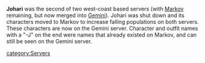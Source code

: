 **Johari** was the second of two west-coast based servers (with
[Markov](/Markov "wikilink") remaining, but now merged into
[Gemini](/Gemini "wikilink")). Johari was shut down and its characters
moved to Markov to increase falling populations on both servers. These
characters are now on the Gemini server. Character and outfit names with
a "-J" on the end were names that already existed on Markov, and can
still be seen on the Gemini server.

[category:Servers](/category:Servers "wikilink")
